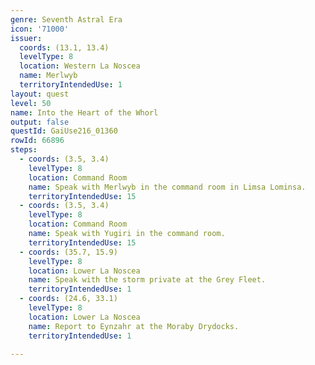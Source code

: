 ```yaml
---
genre: Seventh Astral Era
icon: '71000'
issuer:
  coords: (13.1, 13.4)
  levelType: 8
  location: Western La Noscea
  name: Merlwyb
  territoryIntendedUse: 1
layout: quest
level: 50
name: Into the Heart of the Whorl
output: false
questId: GaiUse216_01360
rowId: 66896
steps:
  - coords: (3.5, 3.4)
    levelType: 8
    location: Command Room
    name: Speak with Merlwyb in the command room in Limsa Lominsa.
    territoryIntendedUse: 15
  - coords: (3.5, 3.4)
    levelType: 8
    location: Command Room
    name: Speak with Yugiri in the command room.
    territoryIntendedUse: 15
  - coords: (35.7, 15.9)
    levelType: 8
    location: Lower La Noscea
    name: Speak with the storm private at the Grey Fleet.
    territoryIntendedUse: 1
  - coords: (24.6, 33.1)
    levelType: 8
    location: Lower La Noscea
    name: Report to Eynzahr at the Moraby Drydocks.
    territoryIntendedUse: 1

---
```

